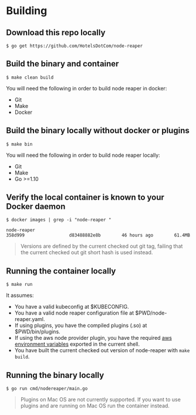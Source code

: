 # Building

## Download this repo locally

```
$ go get https://github.com/HotelsDotCom/node-reaper
```

## Build the binary and container
```
$ make clean build
```

You will need the following in order to build node reaper in docker:

* Git
* Make
* Docker

## Build the binary locally without docker or plugins
```
$ make bin
```

You will need the following in order to build node reaper locally:

* Git
* Make
* Go >=1.10

## Verify the local container is known to your Docker daemon

```
$ docker images | grep -i "node-reaper "

node-reaper                                                         358d999                 d83488882e8b        46 hours ago        61.4MB
```

> Versions are defined by the current checked out git tag, failing that the current checked out git short hash is used instead.

## Running the container locally
```
$ make run
```

It assumes:
 * You have a valid kubeconfig at $KUBECONFIG.
 * You have a valid node reaper configuration file at $PWD/node-reaper.yaml.
 * If using plugins, you have the compiled plugins (.so) at $PWD/bin/plugins.
 * If using the aws node provider plugin, you have the required [aws environment variables](https://docs.aws.amazon.com/cli/latest/userguide/cli-environment.html) exported in the current shell.
 * You have built the current checked out version of node-reaper with `make build`.

## Running the binary locally
```
$ go run cmd/nodereaper/main.go
```

> Plugins on Mac OS are not currently supported. If you want to use plugins and are running on Mac OS run the container instead.
